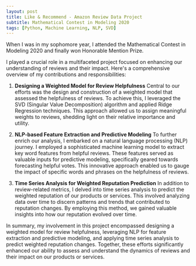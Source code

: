 ```yaml
---
layout: post
title: Like & Recommend - Amazon Review Data Project
subtitle: Mathematical Contest in Modeling 2020
tags: [Python, Machine Learning, NLP, SVD]
---
```

When I was in my sophomore year, I attended the Mathematical Contest in Modeling 2020 and finally won Honorable Mention Prize.

I played a crucial role in a multifaceted project focused on enhancing our understanding of reviews and their impact. Here's a comprehensive overview of my contributions and responsibilities:

1. **Designing a Weighted Model for Review Helpfulness**
Central to our efforts was the design and construction of a weighted model that assessed the helpfulness of reviews. To achieve this, I leveraged the SVD (Singular Value Decomposition) algorithm and applied Ridge Regression techniques. This approach allowed us to assign meaningful weights to reviews, shedding light on their relative importance and utility.

2. **NLP-based Feature Extraction and Predictive Modeling**
To further enrich our analysis, I embarked on a natural language processing (NLP) journey. I employed a sophisticated machine learning model to extract key word features from helpful reviews. These features served as valuable inputs for predictive modeling, specifically geared towards forecasting helpful votes. This innovative approach enabled us to gauge the impact of specific words and phrases on the helpfulness of reviews.

3. **Time Series Analysis for Weighted Reputation Prediction**
In addition to review-related metrics, I delved into time series analysis to predict the weighted reputation of our products or services. This involved analyzing data over time to discern patterns and trends that contributed to reputation changes. By employing this method, we gained valuable insights into how our reputation evolved over time.

In summary, my involvement in this project encompassed designing a weighted model for review helpfulness, leveraging NLP for feature extraction and predictive modeling, and applying time series analysis to predict weighted reputation changes. Together, these efforts significantly enhanced our ability to assess and understand the dynamics of reviews and their impact on our products or services.

